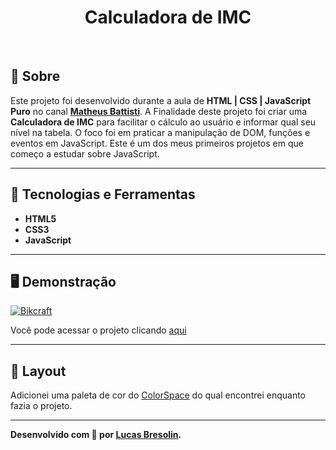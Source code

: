 <h1 align="center">
	Calculadora de IMC
</h1>
<br/>

## 📖 Sobre

Este projeto foi desenvolvido durante a aula de **HTML | CSS | JavaScript Puro** no canal **[Matheus Battisti](https://www.youtube.com/c/MatheusBattisti)**. A Finalidade deste projeto foi criar uma **Calculadora de IMC** para facilitar o cálculo ao usuário e informar qual seu nível na tabela. O foco foi em praticar a manipulação de DOM, funções e eventos em JavaScript. Este é um dos meus primeiros projetos em que começo a estudar sobre JavaScript.

---

## 🚀 Tecnologias e Ferramentas
- **HTML5**
- **CSS3**
- **JavaScript**

---

## 🖥️ Demonstração
[![Bikcraft](https://i.imgur.com/tz7CHkK.png "Clique para acessar o projeto")](https://calculadora-imc-lucasbresolin.vercel.app "Clique para acessar o projeto")   

Você pode acessar o projeto clicando [aqui](https://calculadora-imc-lucasbresolin.vercel.app)

---

## 🔖 Layout
Adicionei uma paleta de cor do [ColorSpace](https://mycolor.space/) do qual encontrei enquanto fazia o projeto. 

---

**Desenvolvido com :purple_heart: por [Lucas Bresolin](https://github.com/lucasbresolin/).**
